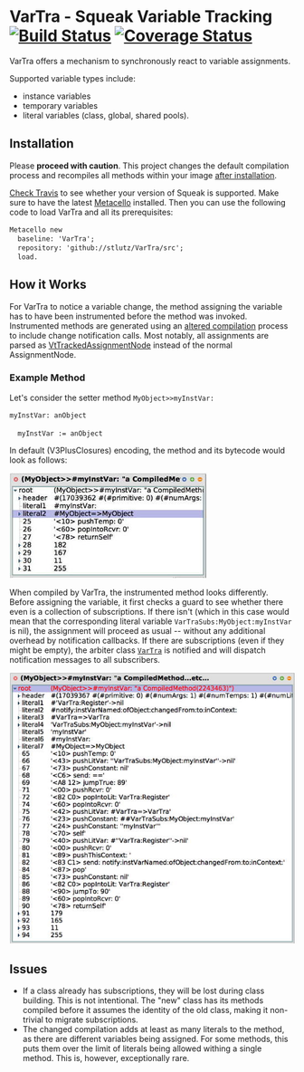 # VarTra - Squeak Variable Tracking [![Build Status][travis_b]][travis_url] [![Coverage Status][coveralls_b]][coveralls_url]
VarTra offers a mechanism to synchronously react to variable assignments.

Supported variable types include:
  * instance variables
  * temporary variables
  * literal variables (class, global, shared pools).

## Installation
Please **proceed with caution**. This project changes the default compilation process and recompiles all methods within your image [after installation][initialization].

[Check Travis][travis_url] to see whether your version of Squeak is supported. Make sure to have the latest [Metacello] installed. Then you can use the following code to load VarTra and all its prerequisites:

```smalltalk
Metacello new
  baseline: 'VarTra';
  repository: 'github://stlutz/VarTra/src';
  load.
```

## How it Works
For VarTra to notice a variable change, the method assigning the variable has to have been instrumented before the method was invoked. Instrumented methods are generated using an [altered compilation][compiler] process to include change notification calls. Most notably,  all assignments are parsed as [VtTrackedAssignmentNode] instead of the normal AssignmentNode.

### Example Method
Let's consider the setter method `MyObject>>myInstVar:`
```smalltalk
myInstVar: anObject

  myInstVar := anObject
```

In default (V3PlusClosures) encoding, the method and its bytecode would look as follows:

![normal method]

When compiled by VarTra, the instrumented method looks differently. Before assigning the variable, it first checks a guard to see whether there even is a collection of subscriptions. If there isn't (which in this case would mean that the corresponding literal variable `VarTraSubs:MyObject:myInstVar` is nil), the assignment will proceed as usual -- without any additional overhead by notification callbacks. If there are subscriptions (even if they might be empty), the arbiter class [`VarTra`][VarTra] is notified and will dispatch notification messages to all subscribers.

![instrumented method]
<!-- References -->
[travis_b]: https://travis-ci.org/stlutz/VarTra.svg?branch=master
[travis_url]: https://travis-ci.org/stlutz/VarTra
[coveralls_b]: https://coveralls.io/repos/github/stlutz/VarTra/badge.svg?branch=master
[coveralls_url]: https://coveralls.io/github/stlutz/VarTra?branch=master

[Metacello]: https://github.com/Metacello/metacello

[instrumented method]: ./documentation/instrumentedMethod.jpg
[normal method]: ./documentation/normalMethod.jpg

[initialization]: ./src/VarTra-Core.package/VarTra.class/class/initialize.st
[compiler]: ./src/VarTra-Compiling.package/VtCompiler.class/README.md
[VtTrackedAssignmentNode]: ./src/VarTra-Compiling.package/VtTrackedAssignmentNode.class/README.md
[VarTra]: ./src/VarTra-Core.package/VarTra.class/README.md


## Issues
* If a class already has subscriptions, they will be lost during class building. This is not intentional. The "new" class has its methods compiled before it assumes the identity of the old class, making it non-trivial to migrate subscriptions.
* The changed compilation adds at least as many literals to the method, as there are different variables being assigned. For some methods, this puts them over the limit of literals being allowed withing a single method. This is, however, exceptionally rare.